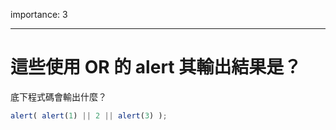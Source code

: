 importance: 3

---

# 這些使用 OR 的 alert 其輸出結果是？

底下程式碼會輸出什麼？

```js
alert( alert(1) || 2 || alert(3) );
```

